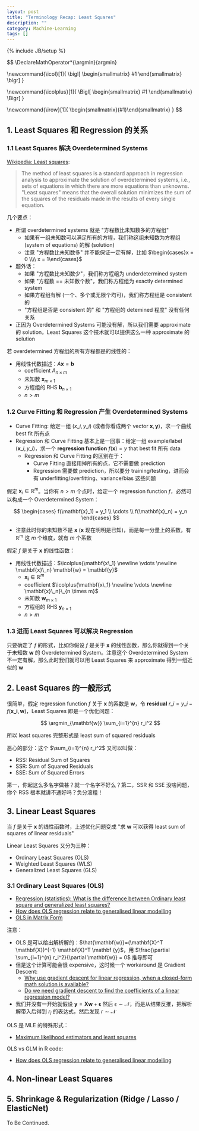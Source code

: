 ```yaml
---
layout: post
title: "Terminology Recap: Least Squares"
description: ""
category: Machine-Learning
tags: []
---
```

{% include JB/setup %}

$$
\DeclareMathOperator*{\argmin}{argmin} 

\newcommand{\icol}[1]{
  \bigl[ \begin{smallmatrix} #1 \end{smallmatrix} \bigr]
}

\newcommand{\icolplus}[1]{
  \Bigl[ \begin{smallmatrix} #1 \end{smallmatrix} \Bigr]
}

\newcommand{\irow}[1]{
  \begin{smallmatrix}(#1)\end{smallmatrix}
}
$$

## 1. Least Squares 和 Regression 的关系

### 1.1 Least Squares 解决 Overdetermined Systems

[Wikipedia: Least squares](https://en.wikipedia.org/wiki/Least_squares):

> The method of least squares is a standard approach in regression analysis to approximate the solution of overdetermined systems, i.e., sets of equations in which there are more equations than unknowns. "Least squares" means that the overall solution minimizes the sum of the squares of the residuals made in the results of every single equation.

几个要点：

- 所谓 overdetermined systems 就是 "方程数比未知数多的方程组"
    - 如果有一组未知数可以满足所有的方程，我们称这组未知数为方程组 (system of equations) 的解 (solution)
    - 注意 "方程数比未知数多" 并不能保证一定有解，比如 $\begin{cases}x = 0 \\\\ x = 1\end{cases}$
- 题外话：
    - 如果 "方程数比未知数少"，我们称方程组为 underdetermined system
    - 如果 "方程数 == 未知数个数"，我们称方程组为 exactly determined system
    - 如果方程组有解 (一个、多个或无限个均可)，我们称方程组是 consistent 的
    - "方程组是否是 consistent 的" 和 "方程组的 detemined 程度" 没有任何关系
- 正因为 Overdetermined Systems 可能没有解，所以我们需要 approximate 的 solution，Least Squares 这个技术就可以提供这么一种 approximate 的 solution

若 overdetermined 方程组的所有方程都是的线性的：

- 用线性代数描述：$A \mathbf{x} = \mathbf{b}$
    - coefficient $A_{n \times m}$
    - 未知数 $\mathbf{x}_{m \times 1}$
    - 方程组的 RHS $\mathbf{b}_{n \times 1}$
    - $n > m$

### 1.2 Curve Fitting 和 Regression 产生 Overdetermined Systems

- Curve Fitting: 给定一组 $(x\_i, y\_i)$ (或者你看成两个 vector $\mathbf{x}, \mathbf{y}$)，求一个曲线 best fit 所有点
- Regression 和 Curve Fitting 基本上是一回事：给定一组 example/label $(\mathbf{x}\_i, y\_i)$，求一个 **regression function** $f(\mathbf{x}) = y$ that best fit 所有 data
    - Regression 和 Curve Fitting 的区别在于：
        - Curve Fitting 直接用掉所有的点，它不需要做 prediction
        - Regression 需要做 prediction，所以要分 training/testing，进而会有 underfitting/overfitting、variance/bias 这些问题

假定 $\mathbf{x}_i \in \mathbb{R}^m$。当你有 $n > m$ 个点时，给定一个 regression function $f$，必然可以构成一个 Overdetermined System：

$$
\begin{cases}
    f(\mathbf{x}_1) = y_1 \\
    \cdots \\
    f(\mathbf{x}_n) = y_n
\end{cases}
$$

- 注意此时你的未知数不是 $\mathbf{x}$ ($\mathbf{x}$ 现在明明是已知)，而是每一分量上的系数，有 $\mathbb{R}^m$ 这 $m$ 个维度，就有 $m$ 个系数

假定 $f$ 是关于 $\mathbf{x}$ 的线性函数：

- 用线性代数描述：$\icolplus{\mathbf{x\_1} \newline \vdots \newline \mathbf{x}\_n} \mathbf{w} = \mathbf{y}$
    - $\mathbf{x_i} \in \mathbb{R}^m$
    - coefficient $\icolplus{\mathbf{x\_1} \newline \vdots \newline \mathbf{x}\_n}\_{n \times m}$
    - 未知数 $\mathbf{w}_{m \times 1}$
    - 方程组的 RHS $\mathbf{y}_{n \times 1}$
    - $n > m$

### 1.3 进而 Least Squares 可以解决 Regression

只要确定了 $f$ 的形式，比如你假设 $f$ 是关于 $\mathbf{x}$ 的线性函数，那么你就得到一个关于未知数 $\mathbf{w}$ 的 Overdetermined System。注意这个 Overdetermined System 不一定有解，那么此时我们就可以用 Least Squares 来 approximate 得到一组近似的 $\mathbf{w}$

## 2. Least Squares 的一般形式

很简单，假定 regression function $f$ 关于 $\mathbf{x}$ 的系数是 $\mathbf{w}$，令 **residual** $r\_i = y\_i - f(\mathbf{x\_i} , \mathbf{w})$，Least Squares 即是一个优化问题：

$$
\argmin_{\mathbf{w}} \sum_{i=1}^{n} r_i^2
$$

所以 least squares 完整形式是 least sum of squared residuals

恶心的部分：这个 $\sum_{i=1}^{n} r_i^2$ 又可以叫做：

- RSS: Residual Sum of Squares
- SSR: Sum of Squared Residuals
- SSE: Sum of Squared Errors

第一，你起这么多名字做甚？就一个名字不好么？第二，SSR 和 SSE 没啥问题，你个 RSS 根本就讲不通好吗？负分滚粗！

## 3. Linear Least Squares

当 $f$ 是关于 $\mathbf{x}$ 的线性函数时，上述优化问题变成 "求 $\mathbf{w}$ 可以获得 least sum of squares of linear residuals"

Linear Least Squares 又分为三种：

- Ordinary Least Squares (OLS)
- Weighted Least Squares (WLS)
- Generalized Least Squares (GLS)

### 3.1 Ordinary Least Squares (OLS)

- [Regression (statistics): What is the difference between Ordinary least square and generalized least squares?](https://www.quora.com/Regression-statistics-What-is-the-difference-between-Ordinary-least-square-and-generalized-least-squares)
- [How does OLS regression relate to generalised linear modelling](https://stats.stackexchange.com/questions/211585/how-does-ols-regression-relate-to-generalised-linear-modelling/211592)
- [OLS in Matrix Form](https://web.stanford.edu/~mrosenfe/soc_meth_proj3/matrix_OLS_NYU_notes.pdf)

注意：

- OLS 是可以给出解析解的：$\hat{\mathbf{w}}=(\mathbf{X}^T \mathbf{X})^{-1} \mathbf{X}^T \mathbf {y}$，用 $\frac{\partial \sum_{i=1}^{n} r_i^2}{\partial \mathbf{w}} = 0$ 推导即可
- 但是这个计算可能会很 expensive，这时候一个 workaround 是 Gradient Descent:
    - [Why use gradient descent for linear regression, when a closed-form math solution is available?](https://stats.stackexchange.com/questions/278755/why-use-gradient-descent-for-linear-regression-when-a-closed-form-math-solution)
    - [Do we need gradient descent to find the coefficients of a linear regression model?](https://stats.stackexchange.com/questions/160179/do-we-need-gradient-descent-to-find-the-coefficients-of-a-linear-regression-mode)
- 我们并没有一开始就假设 $\mathbf{y} = \mathbf{X} \mathbf{w} + \mathbf{\epsilon}$ 然后 $\epsilon \sim \mathcal{N}$，而是从结果反推，把解析解带入后得到 $r_i$ 的表达式，然后发现 $r \sim \mathcal{N}$

OLS 是 MLE 的特殊形式：

- [Maximum likelihood estimators and least squares](http://people.math.gatech.edu/~ecroot/3225/maximum_likelihood.pdf)

OLS vs GLM in R code:

- [How does OLS regression relate to generalised linear modelling](https://stats.stackexchange.com/a/211592)

## 4. Non-linear Least Squares

## 5. Shrinkage & Regularization (Ridge / Lasso / ElasticNet)

To Be Continued.